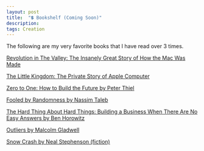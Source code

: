 ```yaml
---
layout: post
title:  "💲 Bookshelf (Coming Soon)"
description: 
tags: Creation
---
```


The following are my very favorite books that I have read over 3 times. 


[Revolution in The Valley: The Insanely Great Story of How the Mac Was Made]()

[The Little Kingdom: The Private Story of Apple Computer]()

[Zero to One: How to Build the Future by Peter Thiel]()

[Fooled by Randomness by Nassim Taleb]()

[The Hard Thing About Hard Things: Building a Business When There Are No Easy Answers by Ben Horowitz]()

[Outliers by Malcolm Gladwell]()

[Snow Crash by Neal Stephenson (fiction)]()